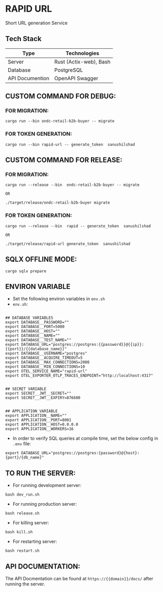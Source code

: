 
# RAPID URL
 
Short URL generation Service

## Tech Stack
| Type | Technologies |
|---|---|
| Server | Rust (Actix-web), Bash |
| Database | PostgreSQL |
| API Documention | OpenAPI Swagger |


## CUSTOM COMMAND FOR DEBUG:
### FOR MIGRATION:
```
cargo run --bin ondc-retail-b2b-buyer -- migrate
```

### FOR TOKEN GENERATION:
```
cargo run --bin rapid-url -- generate_token  sanushilshad
```

## CUSTOM COMMAND FOR RELEASE:
### FOR MIGRATION:

    cargo run --release --bin  ondc-retail-b2b-buyer -- migrate

    OR 

    ./target/release/ondc-retail-b2b-buyer migrate

### FOR TOKEN GENERATION:
```
cargo run --release --bin  rapid -- generate_token  sanushilshad

OR 

./target/release/rapid-url generate_token  sanushilshad
```

## SQLX OFFLINE MODE:

```
cargo sqlx prepare
```

## ENVIRON VARIABLE 
- Set the following environ variables in `env.sh`
- `env.sh`:
```

## DATABASE VARIABLES
export DATABASE__PASSWORD=""
export DATABASE__PORT=5000
export DATABASE__HOST=""
export DATABASE__NAME=""
export DATABASE__TEST_NAME=""
export DATABASE_URL="postgres://postgres:{{password}}@{{ip}}:{{port}}/{{database_name}}"
export DATABASE__USERNAME="postgres"
export DATABASE__ACQUIRE_TIMEOUT=5
export DATABASE__MAX_CONNECTIONS=2000
export DATABASE__MIN_CONNECTIONS=10
export OTEL_SERVICE_NAME="rapid-url"
export OTEL_EXPORTER_OTLP_TRACES_ENDPOINT="http://localhost:4317"


## SECRET VARIABLE
export SECRET__JWT__SECRET=""
export SECRET__JWT__EXPIRY=876600


## APPLICATION VARIABLE
export APPLICATION__NAME=""
export APPLICATION__PORT=8001
export APPLICATION__HOST=0.0.0.0
export APPLICATION__WORKERS=16

```


- In order to verify SQL queries at compile time, set the below config in `.env` file:
```
export DATABASE_URL="postgres://postgres:{password}@{host}:{port}/{db_name}"

```

## TO RUN THE SERVER:
- For running development server:
```
bash dev_run.sh
```
- For running production server:
```
bash release.sh
```
- For killing server:
```
bash kill.sh
```

- For restarting server:
```
bash restart.sh
```


## API DOCUMENTATION:
The API Docmentation can be found at `https://{{domain}}/docs/` after running the server.
